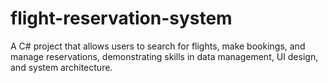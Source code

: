 # flight-reservation-system
A C# project that allows users to search for flights, make bookings, and manage reservations, demonstrating skills in data management, UI design, and system architecture.
